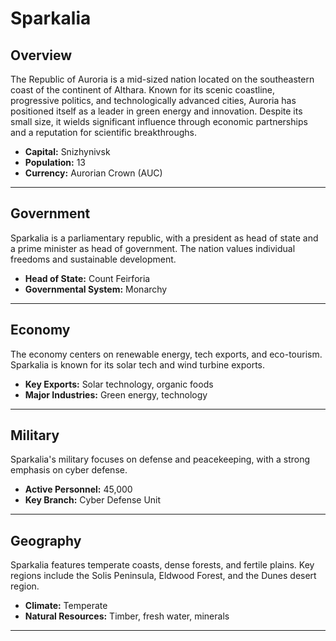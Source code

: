 # Sparkalia

## Overview
The Republic of Auroria is a mid-sized nation located on the southeastern coast of the continent of Althara. Known for its scenic coastline, progressive politics, and technologically advanced cities, Auroria has positioned itself as a leader in green energy and innovation. Despite its small size, it wields significant influence through economic partnerships and a reputation for scientific breakthroughs.

- **Capital:** Snizhynivsk
- **Population:** 13
- **Currency:** Aurorian Crown (AUC)

---

## Government
Sparkalia is a parliamentary republic, with a president as head of state and a prime minister as head of government. The nation values individual freedoms and sustainable development.

- **Head of State:** Count Feirforia
- **Governmental System:** Monarchy

---

## Economy
The economy centers on renewable energy, tech exports, and eco-tourism. Sparkalia is known for its solar tech and wind turbine exports.

- **Key Exports:** Solar technology, organic foods
- **Major Industries:** Green energy, technology

---

## Military
Sparkalia's military focuses on defense and peacekeeping, with a strong emphasis on cyber defense.

- **Active Personnel:** 45,000
- **Key Branch:** Cyber Defense Unit

---

## Geography
Sparkalia features temperate coasts, dense forests, and fertile plains. Key regions include the Solis Peninsula, Eldwood Forest, and the Dunes desert region.

- **Climate:** Temperate
- **Natural Resources:** Timber, fresh water, minerals

---